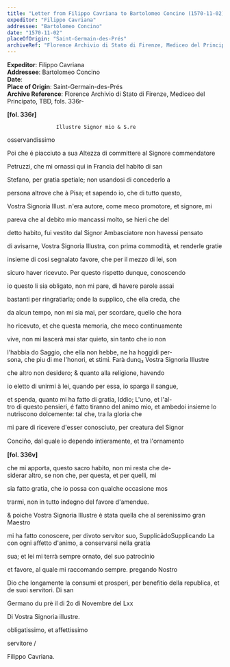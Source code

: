 ```yaml
---
title: "Letter from Filippo Cavriana to Bartolomeo Concino (1570-11-02)"
expeditor: "Filippo Cavriana"
addressee: "Bartolomeo Concino"
date: "1570-11-02"
placeOfOrigin: "Saint-Germain-des-Prés"
archiveRef: "Florence Archivio di Stato di Firenze, Mediceo del Principato, TBD, fols. 336r-"
---
```


**Expeditor**: Filippo Cavriana  
**Addressee**: Bartolomeo Concino  
**Date**:   
**Place of Origin**: Saint-Germain-des-Prés  
**Archive Reference**: Florence Archivio di Stato di Firenze, Mediceo del Principato, TBD, fols. 336r-  


        
            
                
**[fol. 336r]**

                
                      

                    Illustre Signor mio & S.re
                      
osservandissimo
                


                
                      
Poi che é piacciuto a sua Altezza di committere al Signore commendatore
                      
Petruzzi, che mi ornassi qui in Francia del habito di san 
                      
Stefano, per gratia spetiale; non usandosi di concederlo a
                      
persona altrove che à Pisa; et sapendo io, che di tutto questo,
                      
Vostra Signoria Illust. n'era autore, come meco promotore, et signore, mi
                      
pareva che al debito mio mancassi molto, se hieri che del
                      
detto habito, fui vestito dal Signor Ambasciatore non havessi pensato
                      
di avisarne, Vostra Signoria Illustra, con prima commodità, et renderle gratie
                      
insieme di cosi segnalato favore, che per il mezzo di lei, son
                      
sicuro haver ricevuto. Per questo rispetto dunque, conoscendo 
                      
io questo li sia obligato, non mi pare, di havere parole assai 
                      
bastanti per ringratiarla; onde la supplico, che ella creda, che
                      
da alcun tempo, non mi sia mai, per scordare, quello che hora
                      
ho ricevuto, et che questa memoria, che meco continuamente
                      
vive, non mi lascerà mai star quieto, sin tanto che io non
                      
l'habbia do Saggio, che ella non hebbe, ne ha hoggidi per-  
sona, che piu di me l'honori, et stimi. Farà dunq₃ Vostra Signoria Illustre
                      
che altro non desidero; & quanto alla religione, havendo
                      
io eletto di unirmi à lei, quando per essa, io sparga il sangue, 
                      
et spenda, quanto mi ha fatto di gratia, Iddio; L'uno, et l'al-  
tro di questo pensieri, é fatto tiranno del animo mio, et ambedoi insieme lo nutriscono dolcemente: tal che, tra la gloria che
                      
mi pare di ricevere d'esser conosciuto, per creatura del Signor
                      
Concin̍o, dal quale io dependo intieramente, et tra l'ornamento


                
**[fol. 336v]**

                
                      
che mi apporta, questo sacro habito, non mi resta che de-  
siderar altro, se non che, per questa, et per quelli, mi
                      
sia fatto gratia, che io possa con qualche occasione mos
                      
trarmi, non in tutto indegno del favore d'amendue.
                      
& poiche Vostra Signoria Illustre è stata quella che al serenissimo gran Maestro
                      
mi ha fatto conoscere, per divoto servitor suo, SupplicādoSupplicando
                    La con ogni affetto d'animo, a conservarsi nella gratia
                      
sua; et lei mi terrà sempre ornato, del suo patrocinio
                      
et favore, al quale mi raccomando sempre. pregando Nostro
                      
Dio che longamente la consumi et prosperi, per benefitio della republica, et de suoi servitori. Di san 
                      
Germano du prè il di 2o di Novembre del Lxx


                
                      
Di Vostra Signoria illustre. 
                      
obligatissimo, et affettissimo
                      
servitore /
                      
Filippo Cavriana.
                


            
        
    